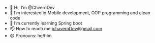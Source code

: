 - 👋 Hi, I’m @ChveroDev
- 👀 I’m interested in Mobile development, OOP programming and clean code
- 🌱 I’m currently learning Spring boot
- 📫 How to reach me jchaveroDev@gmail.com
- 😄 Pronouns: he/him

<!---
ChveroDev/ChveroDev is a ✨ special ✨ repository because its `README.md` (this file) appears on your GitHub profile.
You can click the Preview link to take a look at your changes.
--->
